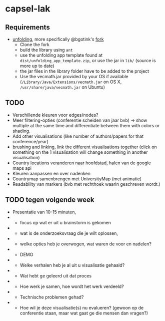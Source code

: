 # capsel-lak

## Requirements

* [unfolding](http://unfoldingmaps.org), more specifically @bgotink's [fork](/bgotink/unfolding)
    * Clone the fork
    * build the library using ```ant```
    * use the unfolding app template found at ```dist/unfolding_app_template.zip```, or use the jar in ```lib/``` (source is more up to date)
    * the jar files in the library folder have to be added to the project
    * Use the vecmath.jar provided by your OS if available (```/Library/Java/Extensions/vecmath.jar``` on OS X, ```/usr/share/java/vecmath.jar``` on Ubuntu)

## TODO

- Verschillende kleuren voor edges/nodes?
- Meer filtering-opties (conferentie scheiden van jaar bvb) -> show multiple at the same time and differentiate between them with colors or shading. 
- Add other visualisations (like number of authors/papers for that conference/year)
- brushing and linking, link the different visualisations together (click on something on the 1 visualisation will change something in another visualisation)
- Country locations veranderen naar hoofdstad, halen van de google maps api
- Kleuren aanpassen en over nadenken
- Countrymap samenbrengen met UniversityMap (met animatie)
- Readability van markers (bvb met rechthoek waarin geschreven wordt.)


## TODO tegen volgende week
- Presentatie van 10-15 minuten, 
- - focus op wat er uit u brainstorm is gekomen
- - wat is de onderzoeksvraag die je wilt oplossen, 
- - welke opties heb je overwogen, wat waren de voor en nadelen?
- - DEMO 
- - Welke verhalen heb je al uit u visualisatie gehaald?
- - Wat hebt ge geleerd uit dat proces
- - Hoe werk je samen, hoe wordt het werk verdeeld?
- - Technische problemen gehad? 
- - Hoe wil je deze visualisatie(s) nu evalueren? (gewoon op de conferentie staan, maar wat gaat ge die mensen dan vragen?)
